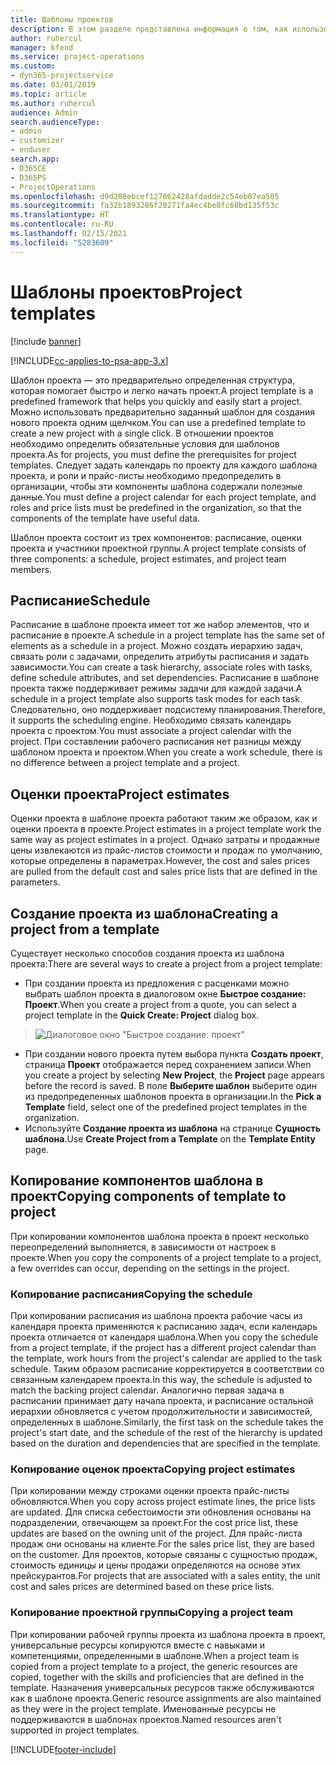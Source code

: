 ```yaml
---
title: Шаблоны проектов
description: В этом разделе представлена информация о том, как использовать шаблоны проектов для быстрой настройки проекта.
author: ruhercul
manager: kfend
ms.service: project-operations
ms.custom:
- dyn365-projectservice
ms.date: 03/01/2019
ms.topic: article
ms.author: ruhercul
audience: Admin
search.audienceType:
- admin
- customizer
- enduser
search.app:
- D365CE
- D365PS
- ProjectOperations
ms.openlocfilehash: d9d208ebcef127062428afdadde2c54eb07ea505
ms.sourcegitcommit: fa32b1893286f20271fa4ec4be8fc68bd135f53c
ms.translationtype: HT
ms.contentlocale: ru-RU
ms.lasthandoff: 02/15/2021
ms.locfileid: "5283609"
---
```

# <a name="project-templates"></a><span data-ttu-id="3893c-103">Шаблоны проектов</span><span class="sxs-lookup"><span data-stu-id="3893c-103">Project templates</span></span> 

[!include [banner](../includes/psa-now-project-operations.md)]

[!INCLUDE[cc-applies-to-psa-app-3.x](../includes/cc-applies-to-psa-app-3x.md)]

<span data-ttu-id="3893c-104">Шаблон проекта — это предварительно определенная структура, которая помогает быстро и легко начать проект.</span><span class="sxs-lookup"><span data-stu-id="3893c-104">A project template is a predefined framework that helps you quickly and easily start a project.</span></span> <span data-ttu-id="3893c-105">Можно использовать предварительно заданный шаблон для создания нового проекта одним щелчком.</span><span class="sxs-lookup"><span data-stu-id="3893c-105">You can use a predefined template to create a new project with a single click.</span></span> <span data-ttu-id="3893c-106">В отношении проектов необходимо определить обязательные условия для шаблонов проекта.</span><span class="sxs-lookup"><span data-stu-id="3893c-106">As for projects, you must define the prerequisites for project templates.</span></span> <span data-ttu-id="3893c-107">Следует задать календарь по проекту для каждого шаблона проекта, и роли и прайс-листы необходимо предопределить в организации, чтобы эти компоненты шаблона содержали полезные данные.</span><span class="sxs-lookup"><span data-stu-id="3893c-107">You must define a project calendar for each project template, and roles and price lists must be predefined in the organization, so that the components of the template have useful data.</span></span>

<span data-ttu-id="3893c-108">Шаблон проекта состоит из трех компонентов: расписание, оценки проекта и участники проектной группы.</span><span class="sxs-lookup"><span data-stu-id="3893c-108">A project template consists of three components: a schedule, project estimates, and project team members.</span></span>

## <a name="schedule"></a><span data-ttu-id="3893c-109">Расписание</span><span class="sxs-lookup"><span data-stu-id="3893c-109">Schedule</span></span>

<span data-ttu-id="3893c-110">Расписание в шаблоне проекта имеет тот же набор элементов, что и расписание в проекте.</span><span class="sxs-lookup"><span data-stu-id="3893c-110">A schedule in a project template has the same set of elements as a schedule in a project.</span></span> <span data-ttu-id="3893c-111">Можно создать иерархию задач, связать роли с задачами, определить атрибуты расписания и задать зависимости.</span><span class="sxs-lookup"><span data-stu-id="3893c-111">You can create a task hierarchy, associate roles with tasks, define schedule attributes, and set dependencies.</span></span> <span data-ttu-id="3893c-112">Расписание в шаблоне проекта также поддерживает режимы задачи для каждой задачи.</span><span class="sxs-lookup"><span data-stu-id="3893c-112">A schedule in a project template also supports task modes for each task.</span></span> <span data-ttu-id="3893c-113">Следовательно, оно поддерживает подсистему планирования.</span><span class="sxs-lookup"><span data-stu-id="3893c-113">Therefore, it supports the scheduling engine.</span></span> <span data-ttu-id="3893c-114">Необходимо связать календарь проекта с проектом.</span><span class="sxs-lookup"><span data-stu-id="3893c-114">You must associate a project calendar with the project.</span></span> <span data-ttu-id="3893c-115">При составлении рабочего расписания нет разницы между шаблоном проекта и проектом.</span><span class="sxs-lookup"><span data-stu-id="3893c-115">When you create a work schedule, there is no difference between a project template and a project.</span></span>

## <a name="project-estimates"></a><span data-ttu-id="3893c-116">Оценки проекта</span><span class="sxs-lookup"><span data-stu-id="3893c-116">Project estimates</span></span>

<span data-ttu-id="3893c-117">Оценки проекта в шаблоне проекта работают таким же образом, как и оценки проекта в проекте.</span><span class="sxs-lookup"><span data-stu-id="3893c-117">Project estimates in a project template work the same way as project estimates in a project.</span></span> <span data-ttu-id="3893c-118">Однако затраты и продажные цены извлекаются из прайс-листов стоимости и продаж по умолчанию, которые определены в параметрах.</span><span class="sxs-lookup"><span data-stu-id="3893c-118">However, the cost and sales prices are pulled from the default cost and sales price lists that are defined in the parameters.</span></span>

## <a name="creating-a-project-from-a-template"></a><span data-ttu-id="3893c-119">Создание проекта из шаблона</span><span class="sxs-lookup"><span data-stu-id="3893c-119">Creating a project from a template</span></span>
 
<span data-ttu-id="3893c-120">Существует несколько способов создания проекта из шаблона проекта:</span><span class="sxs-lookup"><span data-stu-id="3893c-120">There are several ways to create a project from a project template:</span></span>

- <span data-ttu-id="3893c-121">При создании проекта из предложения с расценками можно выбрать шаблон проекта в диалоговом окне **Быстрое создание: Проект**.</span><span class="sxs-lookup"><span data-stu-id="3893c-121">When you create a project from a quote, you can select a project template in the **Quick Create: Project** dialog box.</span></span>

> ![Диалоговое окно "Быстрое создание: проект"](media/project-11.png)

- <span data-ttu-id="3893c-123">При создании нового проекта путем выбора пункта **Создать проект**, страница **Проект** отображается перед сохранением записи.</span><span class="sxs-lookup"><span data-stu-id="3893c-123">When you create a project by selecting **New Project**, the **Project** page appears before the record is saved.</span></span> <span data-ttu-id="3893c-124">В поле **Выберите шаблон** выберите один из предопределенных шаблонов проекта в организации.</span><span class="sxs-lookup"><span data-stu-id="3893c-124">In the **Pick a Template** field, select one of the predefined project templates in the organization.</span></span>
- <span data-ttu-id="3893c-125">Используйте **Создание проекта из шаблона** на странице **Сущность шаблона**.</span><span class="sxs-lookup"><span data-stu-id="3893c-125">Use **Create Project from a Template** on the **Template Entity** page.</span></span>

## <a name="copying-components-of-template-to-project"></a><span data-ttu-id="3893c-126">Копирование компонентов шаблона в проект</span><span class="sxs-lookup"><span data-stu-id="3893c-126">Copying components of template to project</span></span>

<span data-ttu-id="3893c-127">При копировании компонентов шаблона проекта в проект несколько переопределений выполняется, в зависимости от настроек в проекте.</span><span class="sxs-lookup"><span data-stu-id="3893c-127">When you copy the components of a project template to a project, a few overrides can occur, depending on the settings in the project.</span></span>

### <a name="copying-the-schedule"></a><span data-ttu-id="3893c-128">Копирование расписания</span><span class="sxs-lookup"><span data-stu-id="3893c-128">Copying the schedule</span></span>

<span data-ttu-id="3893c-129">При копировании расписания из шаблона проекта рабочие часы из календаря проекта применяются к расписанию задач, если календарь проекта отличается от календаря шаблона.</span><span class="sxs-lookup"><span data-stu-id="3893c-129">When you copy the schedule from a project template, if the project has a different project calendar than the template, work hours from the project's calendar are applied to the task schedule.</span></span> <span data-ttu-id="3893c-130">Таким образом расписание корректируется в соответствии со связанным календарем проекта.</span><span class="sxs-lookup"><span data-stu-id="3893c-130">In this way, the schedule is adjusted to match the backing project calendar.</span></span> <span data-ttu-id="3893c-131">Аналогично первая задача в расписании принимает дату начала проекта, и расписание остальной иерархии обновляется с учетом продолжительности и зависимостей, определенных в шаблоне.</span><span class="sxs-lookup"><span data-stu-id="3893c-131">Similarly, the first task on the schedule takes the project's start date, and the schedule of the rest of the hierarchy is updated based on the duration and dependencies that are specified in the template.</span></span> 

### <a name="copying-project-estimates"></a><span data-ttu-id="3893c-132">Копирование оценок проекта</span><span class="sxs-lookup"><span data-stu-id="3893c-132">Copying project estimates</span></span> 

<span data-ttu-id="3893c-133">При копировании между строками оценки проекта прайс-листы обновляются.</span><span class="sxs-lookup"><span data-stu-id="3893c-133">When you copy across project estimate lines, the price lists are updated.</span></span> <span data-ttu-id="3893c-134">Для списка себестоимости эти обновления основаны на подразделении, отвечающем за проект.</span><span class="sxs-lookup"><span data-stu-id="3893c-134">For the cost price list, these updates are based on the owning unit of the project.</span></span> <span data-ttu-id="3893c-135">Для прайс-листа продаж они основаны на клиенте.</span><span class="sxs-lookup"><span data-stu-id="3893c-135">For the sales price list, they are based on the customer.</span></span> <span data-ttu-id="3893c-136">Для проектов, которые связаны с сущностью продаж, стоимость единицы и цены продажи определяются на основе этих прейскурантов.</span><span class="sxs-lookup"><span data-stu-id="3893c-136">For projects that are associated with a sales entity, the unit cost and sales prices are determined based on these price lists.</span></span>

### <a name="copying-a-project-team"></a><span data-ttu-id="3893c-137">Копирование проектной группы</span><span class="sxs-lookup"><span data-stu-id="3893c-137">Copying a project team</span></span>

<span data-ttu-id="3893c-138">При копировании рабочей группы проекта из шаблона проекта в проект, универсальные ресурсы копируются вместе с навыками и компетенциями, определенными в шаблоне.</span><span class="sxs-lookup"><span data-stu-id="3893c-138">When a project team is copied from a project template to a project, the generic resources are copied, together with the skills and proficiencies that are defined in the template.</span></span> <span data-ttu-id="3893c-139">Назначения универсальных ресурсов также обслуживаются как в шаблоне проекта.</span><span class="sxs-lookup"><span data-stu-id="3893c-139">Generic resource assignments are also maintained as they were in the project template.</span></span> <span data-ttu-id="3893c-140">Именованные ресурсы не поддерживаются в шаблонах проектов.</span><span class="sxs-lookup"><span data-stu-id="3893c-140">Named resources aren't supported in project templates.</span></span>


[!INCLUDE[footer-include](../includes/footer-banner.md)]